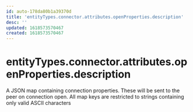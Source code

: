 ```yaml
---
id: auto-178da80b1a39370d
title: 'entityTypes.connector.attributes.openProperties.description'
desc: ''
updated: 1618573570467
created: 1618573570467
---
```

# entityTypes.connector.attributes.openProperties.description

A JSON map containing connection properties.  These will be sent to the peer on connection open.  All map keys are restricted to strings containing only valid ASCII characters